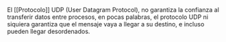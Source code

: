 El [[Protocolo]] UDP (User Datagram Protocol), no garantiza la confianza al transferir datos entre procesos, en pocas palabras, el protocolo UDP ni siquiera garantiza que el mensaje vaya a llegar a su destino, e incluso pueden llegar desordenados.